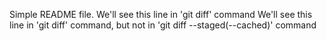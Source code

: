 Simple README file.
We'll see this line in 'git diff' command
We'll see this line in 'git diff' command, but not in 'git diff --staged(--cached)' command
